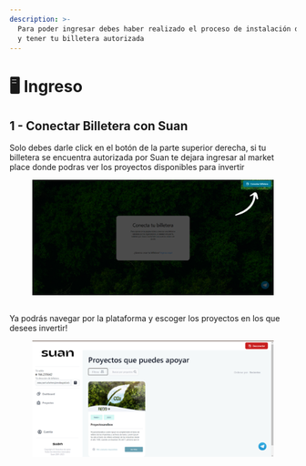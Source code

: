 ```yaml
---
description: >-
  Para poder ingresar debes haber realizado el proceso de instalación de Eternl
  y tener tu billetera autorizada
---
```


# 🖥 Ingreso

## 1 - Conectar Billetera con Suan

Solo debes darle click en el botón de la parte superior derecha, si tu billetera se encuentra autorizada por Suan te dejara ingresar al market place donde podras ver los proyectos disponibles para invertir

<figure><img src="../../../.gitbook/assets/image (15).png" alt=""><figcaption></figcaption></figure>

##

Ya podrás navegar por la plataforma y escoger los proyectos en los que desees invertir!

<figure><img src="../../../.gitbook/assets/image (16).png" alt=""><figcaption></figcaption></figure>
